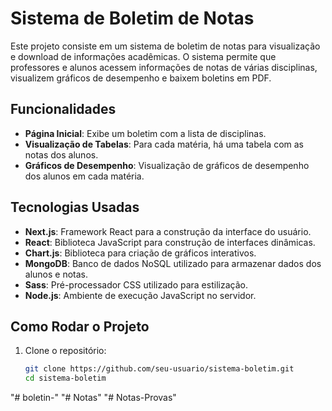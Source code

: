# Sistema de Boletim de Notas

Este projeto consiste em um sistema de boletim de notas para visualização e download de informações acadêmicas. O sistema permite que professores e alunos acessem informações de notas de várias disciplinas, visualizem gráficos de desempenho e baixem boletins em PDF.

## Funcionalidades

- **Página Inicial**: Exibe um boletim com a lista de disciplinas.
- **Visualização de Tabelas**: Para cada matéria, há uma tabela com as notas dos alunos.
- **Gráficos de Desempenho**: Visualização de gráficos de desempenho dos alunos em cada matéria.

## Tecnologias Usadas

- **Next.js**: Framework React para a construção da interface do usuário.
- **React**: Biblioteca JavaScript para construção de interfaces dinâmicas.
- **Chart.js**: Biblioteca para criação de gráficos interativos.
- **MongoDB**: Banco de dados NoSQL utilizado para armazenar dados dos alunos e notas.
- **Sass**: Pré-processador CSS utilizado para estilização.
- **Node.js**: Ambiente de execução JavaScript no servidor.



## Como Rodar o Projeto

1. Clone o repositório:

   ```bash
   git clone https://github.com/seu-usuario/sistema-boletim.git
   cd sistema-boletim

"# boletin-" 
"# Notas" 
"# Notas-Provas" 
